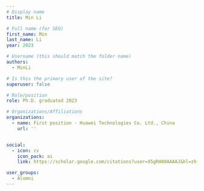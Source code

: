 ```yaml
---
# Display name
title: Min Li

# Full name (for SEO)
first_name: Min
last_name: Li
year: 2023

# Username (this should match the folder name)
authors:
  - MinLi

# Is this the primary user of the site?
superuser: false

# Role/position
role: Ph.D. graduated 2023

# Organizations/Affiliations
organizations:
  - name: First position - Huawei Technologies Co. Ltd., China
    url: ''


social:
  - icon: cv
    icon_pack: ai
    link: https://scholar.google.com/citations?user=X5gRH80AAAAJ&hl=zh-CN

user_groups:
  - Alumni
---
```


